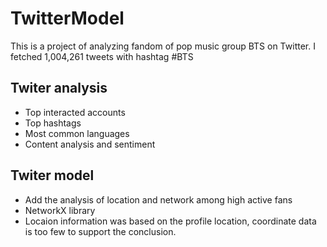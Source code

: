 # TwitterModel
This is a project of analyzing fandom of pop music group BTS on Twitter.
I fetched 1,004,261 tweets with hashtag #BTS
## Twiter analysis 
- Top interacted accounts
- Top hashtags
- Most common languages
- Content analysis and sentiment

## Twiter model
- Add the analysis of location and network among high active fans
- NetworkX library
- Locaion information was based on the profile location, coordinate data is too few to support the conclusion.
